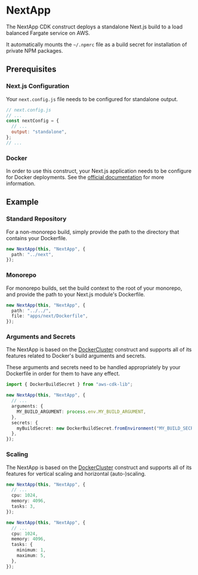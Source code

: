 # NextApp

The NextApp CDK construct deploys a standalone Next.js build to a load balanced Fargate service on AWS.

It automatically mounts the `~/.npmrc` file as a build secret for installation of private NPM packages.

## Prerequisites

### Next.js Configuration

Your `next.config.js` file needs to be configured for standalone output.

```js
// next.config.js
// ...
const nextConfig = {
  // ...
  output: "standalone",
};
// ...
```

### Docker

In order to use this construct, your Next.js application needs to be configure for Docker deployments. See the [official documentation](https://nextjs.org/docs/pages/building-your-application/deploying#docker-image) for more information.

## Example

### Standard Repository

For a non-monorepo build, simply provide the path to the directory that contains your Dockerfile.

```ts
new NextApp(this, "NextApp", {
  path: "../next",
});
```

### Monorepo

For monorepo builds, set the build context to the root of your monorepo, and provide the path to your Next.js module's Dockerfile.

```ts
new NextApp(this, "NextApp", {
  path: "../../",
  file: "apps/next/Dockerfile",
});
```

### Arguments and Secrets

The NextApp is based on the [DockerCluster](https://github.com/codedazur/toolkit/tree/main/packages/cdk-docker-cluster) construct and supports all of its features related to Docker's build arguments and secrets.

These arguments and secrets need to be handled appropriately by your Dockerfile in order for them to have any effect.

```ts
import { DockerBuildSecret } from "aws-cdk-lib";

new NextApp(this, "NextApp", {
  // ...
  arguments: {
    MY_BUILD_ARGUMENT: process.env.MY_BUILD_ARGUMENT,
  },
  secrets: {
    myBuildSecret: new DockerBuildSecret.fromEnvironment("MY_BUILD_SECRET"),
  },
});
```

### Scaling

The NextApp is based on the [DockerCluster](https://github.com/codedazur/toolkit/tree/main/packages/cdk-docker-cluster) construct and supports all of its features for vertical scaling and horizontal (auto-)scaling.

```ts
new NextApp(this, "NextApp", {
  // ...
  cpu: 1024,
  memory: 4096,
  tasks: 3,
});
```

```ts
new NextApp(this, "NextApp", {
  // ...
  cpu: 1024,
  memory: 4096,
  tasks: {
    minimum: 1,
    maximum: 5,
  },
});
```

